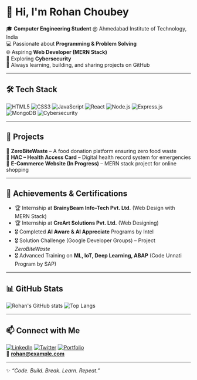 # 👋 Hi, I'm Rohan Choubey  

🎓 **Computer Engineering Student** @ Ahmedabad Institute of Technology, India  
💻 Passionate about **Programming & Problem Solving**  
🌐 Aspiring **Web Developer (MERN Stack)**  
🔐 Exploring **Cybersecurity**  
🚀 Always learning, building, and sharing projects on GitHub  

---

## 🛠️ Tech Stack  

![HTML5](https://img.shields.io/badge/HTML5-E34F26?style=for-the-badge&logo=html5&logoColor=white)  ![CSS3](https://img.shields.io/badge/CSS3-1572B6?style=for-the-badge&logo=css3&logoColor=white)  ![JavaScript](https://img.shields.io/badge/JavaScript-F7DF1E?style=for-the-badge&logo=javascript&logoColor=black)  ![React](https://img.shields.io/badge/React-20232A?style=for-the-badge&logo=react&logoColor=61DAFB)  ![Node.js](https://img.shields.io/badge/Node.js-43853D?style=for-the-badge&logo=node.js&logoColor=white)  ![Express.js](https://img.shields.io/badge/Express.js-404D59?style=for-the-badge)  ![MongoDB](https://img.shields.io/badge/MongoDB-4EA94B?style=for-the-badge&logo=mongodb&logoColor=white)  ![Cybersecurity](https://img.shields.io/badge/Cybersecurity-000000?style=for-the-badge&logo=Hack%20The%20Box&logoColor=green)  

---

## 📌 Projects  

🔹 **ZeroBiteWaste** – A food donation platform ensuring zero food waste  
🔹 **HAC – Health Access Card** – Digital health record system for emergencies  
🔹 **E-Commerce Website (In Progress)** – MERN stack project for online shopping  

---

## 🎯 Achievements & Certifications  

- 🏆 Internship at **BrainyBeam Info-Tech Pvt. Ltd.** (Web Design with MERN Stack)  
- 🏆 Internship at **CreArt Solutions Pvt. Ltd.** (Web Designing)  
- 🎖️ Completed **AI Aware & AI Appreciate** Programs by Intel  
- 🎖️ Solution Challenge (Google Developer Groups) – Project *ZeroBiteWaste*  
- 🎖️ Advanced Training on **ML, IoT, Deep Learning, ABAP** (Code Unnati Program by SAP)  

---

## 📊 GitHub Stats  

![Rohan's GitHub stats](https://github-readme-stats.vercel.app/api?username=Rohanchoubey&show_icons=true&theme=radical)  ![Top Langs](https://github-readme-stats.vercel.app/api/top-langs/?username=Rohanchoubey&layout=compact&theme=radical)  

---

## 📫 Connect with Me  

[![LinkedIn](https://img.shields.io/badge/LinkedIn-0077B5?style=for-the-badge&logo=linkedin&logoColor=white)](https://linkedin.com/in/your-profile)  [![Twitter](https://img.shields.io/badge/Twitter-1DA1F2?style=for-the-badge&logo=twitter&logoColor=white)](https://twitter.com/your-profile)  [![Portfolio](https://img.shields.io/badge/Portfolio-000000?style=for-the-badge&logo=firefox&logoColor=white)](https://your-portfolio-link)  
📧 **rohan@example.com**  

---

✨ *“Code. Build. Break. Learn. Repeat.”*
